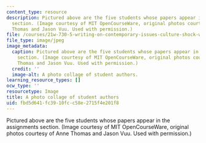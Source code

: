 ```yaml
---
content_type: resource
description: Pictured above are the five students whose papers appear in the assignments
  section. (Image courtesy of MIT OpenCourseWare, original photos courtesy of Anne
  Thomas and Jason Vuu. Used with permission.)
file: /courses/21w-730-5-writing-on-contemporary-issues-culture-shock-writing-editing-and-publishing-in-cyberspace-fall-2008/fbd5d641fc3910fcc58e2715f4e201f8_21w-730-5f08-th.jpg
file_type: image/jpeg
image_metadata:
  caption: Pictured above are the five students whose papers appear in the [assignments](/courses/21w-730-5-writing-on-contemporary-issues-culture-shock-writing-editing-and-publishing-in-cyberspace-fall-2008/pages/assignments)
    section. (Image courtesy of MIT OpenCourseWare, original photos courtesy of Anne
    Thomas and Jason Vuu. Used with permission.)
  credit: ''
  image-alt: A photo collage of student authors.
learning_resource_types: []
ocw_type: ''
resourcetype: Image
title: A photo collage of student authors
uid: fbd5d641-fc39-10fc-c58e-2715f4e201f8
---
```

Pictured above are the five students whose papers appear in the assignments section. (Image courtesy of MIT OpenCourseWare, original photos courtesy of Anne Thomas and Jason Vuu. Used with permission.)

